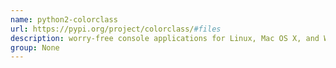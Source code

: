 ```yaml
---
name: python2-colorclass
url: https://pypi.org/project/colorclass/#files
description: worry-free console applications for Linux, Mac OS X, and Windows. URL : https://pypi.org/project/colorclass/#files Groups : None
group: None
---
```

